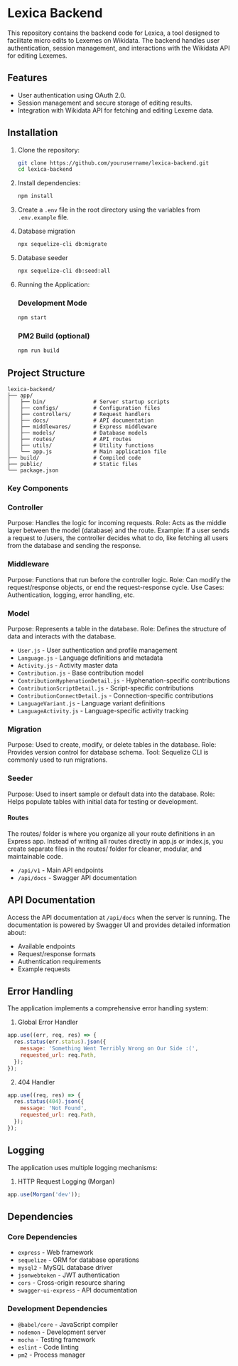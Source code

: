 # Lexica Backend

This repository contains the backend code for Lexica, a tool designed to facilitate micro edits to Lexemes on Wikidata. The backend handles user authentication, session management, and interactions with the Wikidata API for editing Lexemes.

## Features
- User authentication using OAuth 2.0.
- Session management and secure storage of editing results.
- Integration with Wikidata API for fetching and editing Lexeme data.

## Installation

1. Clone the repository:
   ```bash
   git clone https://github.com/yourusername/lexica-backend.git
   cd lexica-backend
   ```

2. Install dependencies:
   ```bash
   npm install
   ```

3. Create a `.env` file in the root directory using the variables from `.env.example` file.

4. Database migration
   ```bash
   npx sequelize-cli db:migrate 
   ```

5. Database seeder
   ```bash
   npx sequelize-cli db:seed:all 
   ```

6. Running the Application:
   ### Development Mode
   ```bash
   npm start
   ```
   ### PM2 Build (optional)
   ```bash
   npm run build
   ```


## Project Structure

```
lexica-backend/
├── app/
│   ├── bin/               # Server startup scripts
│   ├── configs/           # Configuration files
│   ├── controllers/       # Request handlers
│   ├── docs/              # API documentation
│   ├── middlewares/       # Express middleware
│   ├── models/            # Database models
│   ├── routes/            # API routes
│   ├── utils/             # Utility functions
│   └── app.js             # Main application file
├── build/                 # Compiled code
├── public/                # Static files
└── package.json
```

### Key Components

### Controller
Purpose: Handles the logic for incoming requests.
Role: Acts as the middle layer between the model (database) and the route.
Example: If a user sends a request to /users, the controller decides what to do, like fetching all users from the database and sending the response.

### Middleware
Purpose: Functions that run before the controller logic.
Role: Can modify the request/response objects, or end the request-response cycle.
Use Cases: Authentication, logging, error handling, etc.

### Model
Purpose: Represents a table in the database.
Role: Defines the structure of data and interacts with the database.

- `User.js` - User authentication and profile management
- `Language.js` - Language definitions and metadata
- `Activity.js` - Activity master data
- `Contribution.js` - Base contribution model
- `ContributionHyphenationDetail.js` - Hyphenation-specific contributions
- `ContributionScriptDetail.js` - Script-specific contributions
- `ContributionConnectDetail.js` - Connection-specific contributions
- `LanguageVariant.js` - Language variant definitions
- `LanguageActivity.js` - Language-specific activity tracking

### Migration
Purpose: Used to create, modify, or delete tables in the database.
Role: Provides version control for database schema.
Tool: Sequelize CLI is commonly used to run migrations.

### Seeder
Purpose: Used to insert sample or default data into the database.
Role: Helps populate tables with initial data for testing or development.

#### Routes
The routes/ folder is where you organize all your route definitions in an Express app. Instead of writing all routes directly in app.js or index.js, you create separate files in the routes/ folder for cleaner, modular, and maintainable code.

- `/api/v1` - Main API endpoints
- `/api/docs` - Swagger API documentation

## API Documentation

Access the API documentation at `/api/docs` when the server is running. The documentation is powered by Swagger UI and provides detailed information about:
- Available endpoints
- Request/response formats
- Authentication requirements
- Example requests

## Error Handling

The application implements a comprehensive error handling system:

1. Global Error Handler
```javascript
app.use((err, req, res) => {
  res.status(err.status).json({
    message: 'Something Went Terribly Wrong on Our Side :(',
    requested_url: req.Path,
  });
});
```

2. 404 Handler
```javascript
app.use((req, res) => {
  res.status(404).json({
    message: 'Not Found',
    requested_url: req.Path,
  });
});
```

## Logging

The application uses multiple logging mechanisms:

1. HTTP Request Logging (Morgan)
```javascript
app.use(Morgan('dev'));
```

## Dependencies

### Core Dependencies
- `express` - Web framework
- `sequelize` - ORM for database operations
- `mysql2` - MySQL database driver
- `jsonwebtoken` - JWT authentication
- `cors` - Cross-origin resource sharing
- `swagger-ui-express` - API documentation

### Development Dependencies
- `@babel/core` - JavaScript compiler
- `nodemon` - Development server
- `mocha` - Testing framework
- `eslint` - Code linting
- `pm2` - Process manager
